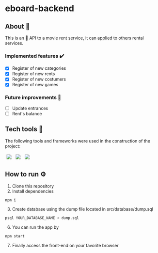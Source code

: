 # eboard-backend
## About 🔎
This is an :movie_camera: API to a movie rent service, it can applied to others rental services.
### Implemented features :heavy_check_mark:
- [x] Register of new categories
- [x] Register of new rents
- [x] Register of new costumers
- [x] Register of new games
### Future improvements 🔮
- [ ] Update entrances
- [ ] Rent's balance
## Tech tools 🔧
The following tools and frameworks were used in the construction of the project:<br>
<p>
  <img style='margin: 5px;' src='https://img.shields.io/badge/Node.js-339933?style=for-the-badge&logo=nodedotjs&logoColor=white'>
  <img style='margin: 5px;' src='https://img.shields.io/badge/Express.js-000000?style=for-the-badge&logo=express&logoColor=white'>
  <img style='margin: 5px;' src="https://img.shields.io/badge/PostgreSQL-316192?style=for-the-badge&logo=postgresql&logoColor=white"/>
</p>

## How to run ⚙️

1. Clone this repository
2. Install dependencies
```bash
npm i
```
3. Create database using the dump file located in src/database/dump.sql
```bash
psql YOUR_DATABASE_NAME < dump.sql
```
6. You can run the app by
```bash
npm start
```
7. Finally access the front-end on your favorite browser 
